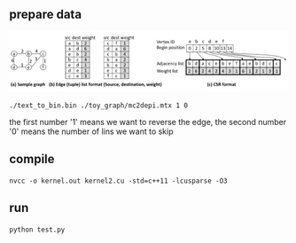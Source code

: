 
## prepare data
![image](https://github.com/Mrphase/cuSPARSE-based-transitice-closure-/blob/master/img/%E5%B1%8F%E5%B9%95%E6%88%AA%E5%9B%BE%202021-04-23%20010124.JPG)
```
./text_to_bin.bin ./toy_graph/mc2depi.mtx 1 0
```
the first number '1' means we want to reverse the edge, the second number '0' means the number of lins we want to skip

## compile
```
nvcc -o kernel.out kernel2.cu -std=c++11 -lcusparse -O3
```

## run
```
python test.py
```
